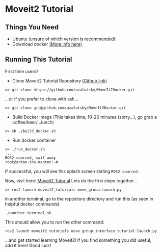 # Moveit2 Tutorial 


## Things You Need

- Ubuntu (unsure of which version is recommended)
- Download docker [(More info here)](https://docs.docker.com/engine/install/ubuntu/)

## Running This Tutorial

First time users?
- Clone Moveit2 Tutorial Repository [(Github link)](https://github.com/azalutsky/MoveIt2Docker)
```
>> git clone https://github.com/azalutsky/MoveIt2Docker.git
```
...or if you prefer to clone with ssh...
```
>> git clone git@github.com:azalutsky/MoveIt2Docker.git
```

- Build Docker image (This takes time, 10-20 minutes (sorry...), go grab a coffee/beer/...lunch)
```
>> sh ./build_docker.sh
```
- Run docker container 
```
>> ./run_docker.sh 
...
ROS2 sourced, sail away
root@anton-the-manton:~# 
```
If successful, you will see this splash screen stating `ROS2 sourced`. 

Now, visit here: [Moveit2 Tutorial](https://moveit.picknik.ai/foxy/doc/quickstart_in_rviz/quickstart_in_rviz_tutorial.html)
Lets do the first steps together...
```
>> ros2 launch moveit2_tutorials move_group.launch.py
```

in another terminal, go to the repository directory and run this (as seen in helpful docker commands)
```
./another_terminal.sh
```

This should allow you to run the other command: 
```
ros2 launch moveit2_tutorials move_group_interface_tutorial.launch.py
```

...and get started learning Moveit2! If you find something you did useful, add it here! 
Good luck! 
